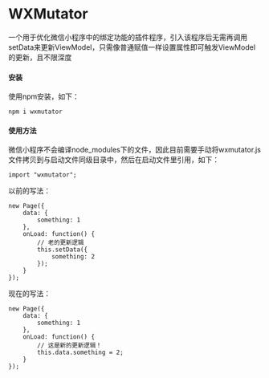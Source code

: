 # WXMutator
一个用于优化微信小程序中的绑定功能的插件程序，引入该程序后无需再调用setData来更新ViewModel，只需像普通赋值一样设置属性即可触发ViewModel的更新，且不限深度

#### 安装
使用npm安装，如下：

    npm i wxmutator

#### 使用方法
微信小程序不会编译node_modules下的文件，因此目前需要手动将wxmutator.js文件拷贝到与启动文件同级目录中，然后在启动文件里引用，如下：

    import "wxmutator";

以前的写法：

    new Page({
        data: {
            something: 1
        },
        onLoad: function() {
            // 老的更新逻辑
            this.setData({
                something: 2
            });
        }
    });

现在的写法：

    new Page({
        data: {
            something: 1
        },
        onLoad: function() {
            // 这是新的更新逻辑！
            this.data.something = 2;
        }
    });